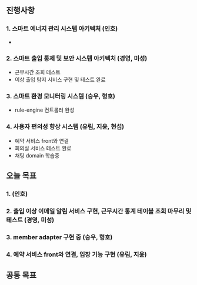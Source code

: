 ## 진행사항

### 1. 스마트 에너지 관리 시스템 아키텍처 (인호)
- 
### 2. 스마트 출입 통제 및 보안 시스템 아키텍처 (경영, 미성)
- 근무시간 조회 테스트
- 이상 출입 탐지 서비스 구현 및 테스트 완료
### 3. 스마트 환경 모니터링 시스템 (승우, 형호)
- rule-engine 컨트롤러 완성
### 4. 사용자 편의성 향상 시스템 (유림, 지윤, 현섭)
- 예약 서비스 front와 연결
- 회의실 서비스 테스트 완료
- 채팅 domain 학습중
## 오늘 목표

### 1.  (인호)
### 2. 출입 이상 이메일 알림 서비스 구현, 근무시간 통계 테이블 조회 마무리 및 테스트 (경영, 미성)
### 3. member adapter 구현 중  (승우, 형호)
### 4. 예약 서비스 front와 연결, 입장 기능 구현 (유림, 지윤)

## 공통 목표

### 
